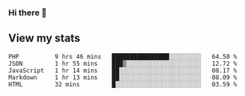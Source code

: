 ### Hi there 👋

## View my stats

<!--START_SECTION:waka-->
```text
PHP          9 hrs 46 mins   ████████████████░░░░░░░░░   64.50 % 
JSON         1 hr 55 mins    ███▒░░░░░░░░░░░░░░░░░░░░░   12.72 % 
JavaScript   1 hr 14 mins    ██░░░░░░░░░░░░░░░░░░░░░░░   08.17 % 
Markdown     1 hr 13 mins    ██░░░░░░░░░░░░░░░░░░░░░░░   08.09 % 
HTML         32 mins         █░░░░░░░░░░░░░░░░░░░░░░░░   03.59 % 
```
<!--END_SECTION:waka-->

<!--
**robertfiko/robertfiko** is a ✨ _special_ ✨ repository because its `README.md` (this file) appears on your GitHub profile.

Here are some ideas to get you started:

- 🔭 I’m currently working on ...
- 🌱 I’m currently learning ...
- 👯 I’m looking to collaborate on ...
- 🤔 I’m looking for help with ...
- 💬 Ask me about ...
- 📫 How to reach me: ...
- 😄 Pronouns: ...
- ⚡ Fun fact: ...
-->
